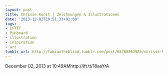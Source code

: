 ```yaml
---
layout: post
title: Chrisse Kunst | Zeichnungen & Illustrationen
date: '2013-12-02T10:51:33+01:00'
tags:
- IFTTT
- Pinboard
- illustration
- inspiration
- art
tumblr_url: http://fabiantheblind.tumblr.com/post/68768863985/chrisse-kunst-zeichnungen-illustrationen
---
```

December 02, 2013 at 10:49AMhttp://ift.tt/18aaYrA
